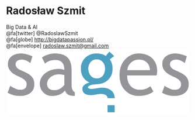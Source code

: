 
<!-- .slide: class="imagecentersize10" -->
# Radosław Szmit
Big Data & AI <br/>
@fa[twitter] @RadoslawSzmit <br/>
@fa[globe] http://bigdatapassion.pl/ <br/>
@fa[envelope] radoslaw.szmit@gmail.com <br/>
![](assets/img/sages.png) <br/>
